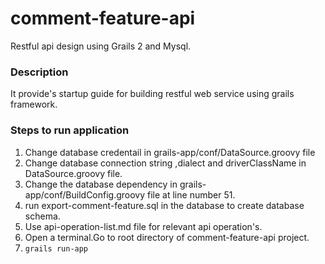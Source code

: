 # comment-feature-api
Restful api design using Grails 2 and Mysql.

### Description 
It provide's startup guide for building restful web service using grails framework.

### Steps to run application
1. Change database credentail in grails-app/conf/DataSource.groovy file
2. Change database connection string ,dialect and driverClassName in DataSource.groovy file.
3. Change the database dependency in grails-app/conf/BuildConfig.groovy file at line number 51.
4. run export-comment-feature.sql in the database to create database schema.
5. Use api-operation-list.md file for relevant api operation's.
6. Open a terminal.Go to root directory of comment-feature-api project.
7. `grails run-app`
